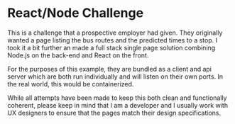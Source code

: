 # React/Node Challenge
This is a challenge that a prospective employer had given. They originally wanted a page listing the bus routes and the predicted times to a stop. I took it a bit further an made a full stack single page solution combining Node.js on the back-end and React on the front.

For the purposes of this example, they are bundled as a client and api server which are both run individually and will listen on their own ports. In the real world, this would be containerized.

While all attempts have been made to keep this both clean and functionally coherent, please keep in mind that I am a developer and I usually work with UX designers to ensure that the pages match their design specifications. 
